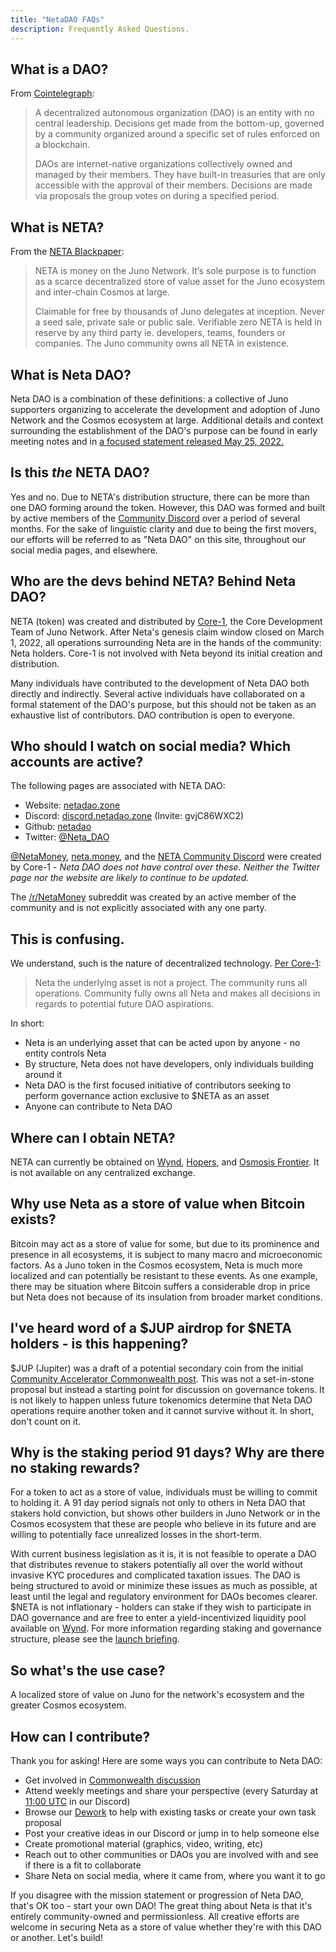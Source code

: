 ```yaml
---
title: "NetaDAO FAQs"
description: Frequently Asked Questions.
---
```


## What is a DAO?
From [Cointelegraph](https://cointelegraph.com/decentralized-automated-organizations-daos-guide-for-beginners/what-is-decentralized-autonomous-organization-and-how-does-a-dao-work):

>A decentralized autonomous organization (DAO) is an entity with no central leadership. Decisions get made from the bottom-up, governed by a community organized around a specific set of rules enforced on a blockchain.
>
>DAOs are internet-native organizations collectively owned and managed by their members. They have built-in treasuries that are only accessible with the approval of their members. Decisions are made via proposals the group votes on during a specified period.

## What is NETA?
From the [NETA Blackpaper](https://netadao.zone/docs/NETA_Money.pdf):

>NETA is money on the Juno Network. It‘s sole purpose is to function as a scarce decentralized store of value asset for the Juno ecosystem and inter-chain Cosmos at large.
>
>Claimable for free by thousands of Juno delegates at inception. Never a seed sale, private sale or public sale. Verifiable zero NETA is held in reserve by any third party ie. developers, teams, founders or companies. The Juno community owns all NETA in existence.

## What is Neta DAO?
Neta DAO is a combination of these definitions: a collective of Juno supporters organizing to accelerate the development and adoption of Juno Network and the Cosmos ecosystem at large. Additional details and context surrounding the establishment of the DAO's purpose can be found in early meeting notes and in [a focused statement released May 25, 2022.](https://netadao.zone/docs/neta-dao-statement-2022-05-25.pdf)

## Is this _the_ NETA DAO?
Yes and no. Due to NETA's distribution structure, there can be more than one DAO forming around the token. However, this DAO was formed and built by active members of the [Community Discord](https://discord.gg/6f5rRTmtTv) over a period of several months. For the sake of linguistic clarity and due to being the first movers, our efforts will be referred to as "Neta DAO" on this site, throughout our social media pages, and elsewhere.

## Who are the devs behind NETA? Behind Neta DAO?
NETA (token) was created and distributed by [Core-1](https://docs.junonetwork.io/juno/juno-developers#core-1), the Core Development Team of Juno Network. After Neta's genesis claim window closed on March 1, 2022, all operations surrounding Neta are in the hands of the community: Neta holders. Core-1 is not involved with Neta beyond its initial creation and distribution.

Many individuals have contributed to the development of Neta DAO both directly and indirectly. Several active individuals have collaborated on a formal statement of the DAO's purpose, but this should not be taken as an exhaustive list of contributors. DAO contribution is open to everyone.

## Who should I watch on social media? Which accounts are active?

The following pages are associated with NETA DAO:
* Website: [netadao.zone](https://netadao.zone)
* Discord: [discord.netadao.zone](https://discord.netadao.zone) (Invite: gvjC86WXC2)
* Github: [netadao](https://github.com/netadao)
* Twitter: [@Neta_DAO](https://twitter.com/Neta_DAO)

[@NetaMoney](https://twitter.com/NetaMoney), [neta.money](https://www.neta.money/), and the [NETA Community Discord](https://discord.gg/6f5rRTmtTv) were created by Core-1 - *Neta DAO does not have control over these. Neither the Twitter page nor the website are likely to continue to be updated.*

The [/r/NetaMoney](https://www.reddit.com/r/NetaMoney/) subreddit was created by an active member of the community and is not explicitly associated with any one party.

## This is confusing.
We understand, such is the nature of decentralized technology. [Per Core-1](https://twitter.com/NetaMoney/status/1498661936719925252):
>Neta the underlying asset is not a project. The community runs all operations. Community fully owns all Neta and makes all decisions in regards to potential future DAO aspirations.

In short:
- Neta is an underlying asset that can be acted upon by anyone - no entity controls Neta
- By structure, Neta does not have developers, only individuals building around it
- Neta DAO is the first focused initiative of contributors seeking to perform governance action exclusive to $NETA as an asset
- Anyone can contribute to Neta DAO

## Where can I obtain NETA?
NETA can currently be obtained on [Wynd](https://dex.wynddao.com/), [Hopers](https://www.hopers.io/swap), and [Osmosis Frontier](https://frontier.osmosis.zone/). It is not available on any centralized exchange.

## Why use Neta as a store of value when Bitcoin exists?
Bitcoin may act as a store of value for some, but due to its prominence and presence in all ecosystems, it is subject to many macro and microeconomic factors. As a Juno token in the Cosmos ecosystem, Neta is much more localized and can potentially be resistant to these events. As one example, there may be situation where Bitcoin suffers a considerable drop in price but Neta does not because of its insulation from broader market conditions.

## I've heard word of a $JUP airdrop for $NETA holders - is this happening?
$JUP (Jupiter) was a draft of a potential secondary coin from the initial [Community Accelerator Commonwealth post](https://commonwealth.im/neta-money/discussion/4344-neta-dao-the-community-accelerator). This was not a set-in-stone proposal but instead a starting point for discussion on governance tokens. It is not likely to happen unless future tokenomics determine that Neta DAO operations require another token and it cannot survive without it. In short, don't count on it.

## Why is the staking period 91 days? Why are there no staking rewards? 
For a token to act as a store of value, individuals must be willing to commit to holding it. A 91 day period signals not only to others in Neta DAO that stakers hold conviction, but shows other builders in Juno Network or in the Cosmos ecosystem that these are people who believe in its future and are willing to potentially face unrealized losses in the short-term.

With current business legislation as it is, it is not feasible to operate a DAO that distributes revenue to stakers potentially all over the world without invasive KYC procedures and complicated taxation issues. The DAO is being structured to avoid or minimize these issues as much as possible, at least until the legal and regulatory environment for DAOs becomes clearer. $NETA is not inflationary - holders can stake if they wish to participate in DAO governance and are free to enter a yield-incentivized liquidity pool available on [Wynd](https://app.wynddao.com/pools/juno1h6x5jlvn6jhpnu63ufe4sgv4utyk8hsfl5rqnrpg2cvp6ccuq4lqwqnzra). For more information regarding staking and governance structure, please see the [launch briefing](https://github.com/netadao/press/blob/main/2022-08-11-dao-launch.md).

## So what's the use case?
A localized store of value on Juno for the network's ecosystem and the greater Cosmos ecosystem.

## How can I contribute?
Thank you for asking! Here are some ways you can contribute to Neta DAO:

- Get involved in [Commonwealth discussion](https://commonwealth.im/neta-money/)
- Attend weekly meetings and share your perspective (every Saturday at [11:00 UTC](https://mytime.io/23:00/UTC) in our Discord)
- Browse our [Dework](https://app.dework.xyz/neta-dao) to help with existing tasks or create your own task proposal
- Post your creative ideas in our Discord or jump in to help someone else
- Create promotional material (graphics, video, writing, etc)
- Reach out to other communities or DAOs you are involved with and see if there is a fit to collaborate
- Share Neta on social media, where it came from, where you want it to go

If you disagree with the mission statement or progression of Neta DAO, that's OK too - start your own DAO! The great thing about Neta is that it's entirely community-owned and permissionless. All creative efforts are welcome in securing Neta as a store of value whether they're with this DAO or another. Let's build!
